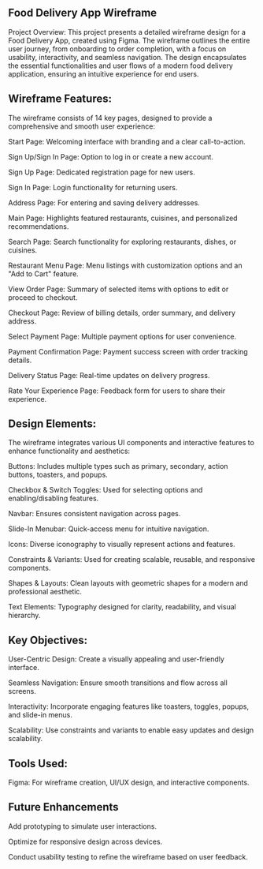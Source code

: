 Food Delivery App Wireframe
---------
Project Overview:
This project presents a detailed wireframe design for a Food Delivery App, created using Figma. The wireframe outlines the entire user journey, from onboarding to order completion, with a focus on usability, interactivity, and seamless navigation. The design encapsulates the essential functionalities and user flows of a modern food delivery application, ensuring an intuitive experience for end users.

Wireframe Features:
--------
The wireframe consists of 14 key pages, designed to provide a comprehensive and smooth user experience:

Start Page: Welcoming interface with branding and a clear call-to-action.

Sign Up/Sign In Page: Option to log in or create a new account.

Sign Up Page: Dedicated registration page for new users.

Sign In Page: Login functionality for returning users.

Address Page: For entering and saving delivery addresses.

Main Page: Highlights featured restaurants, cuisines, and personalized recommendations.

Search Page: Search functionality for exploring restaurants, dishes, or cuisines.

Restaurant Menu Page: Menu listings with customization options and an "Add to Cart" feature.

View Order Page: Summary of selected items with options to edit or proceed to checkout.

Checkout Page: Review of billing details, order summary, and delivery address.

Select Payment Page: Multiple payment options for user convenience.

Payment Confirmation Page: Payment success screen with order tracking details.

Delivery Status Page: Real-time updates on delivery progress.

Rate Your Experience Page: Feedback form for users to share their experience.


Design Elements:
-----------
The wireframe integrates various UI components and interactive features to enhance functionality and aesthetics:

Buttons: Includes multiple types such as primary, secondary, action buttons, toasters, and popups.

Checkbox & Switch Toggles: Used for selecting options and enabling/disabling features.

Navbar: Ensures consistent navigation across pages.

Slide-In Menubar: Quick-access menu for intuitive navigation.

Icons: Diverse iconography to visually represent actions and features.

Constraints & Variants: Used for creating scalable, reusable, and responsive components.

Shapes & Layouts: Clean layouts with geometric shapes for a modern and professional aesthetic.

Text Elements: Typography designed for clarity, readability, and visual hierarchy.


Key Objectives:
--------
User-Centric Design: Create a visually appealing and user-friendly interface.

Seamless Navigation: Ensure smooth transitions and flow across all screens.

Interactivity: Incorporate engaging features like toasters, toggles, popups, and slide-in menus.

Scalability: Use constraints and variants to enable easy updates and design scalability.


Tools Used:
----
Figma: For wireframe creation, UI/UX design, and interactive components.


Future Enhancements
------
Add prototyping to simulate user interactions.

Optimize for responsive design across devices.

Conduct usability testing to refine the wireframe based on user feedback.
